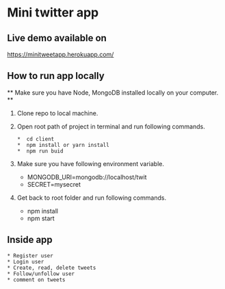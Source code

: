 # Mini twitter app

## Live  demo available on

https://minitweetapp.herokuapp.com/


## How to run app locally



** Make sure you have Node, MongoDB installed locally on your computer. **


1. Clone repo to local machine.

2. Open root path of project in terminal and run following commands.

       *  cd client 
       *  npm install or yarn install
       *  npm run buid
       
3. Make sure you have following environment variable.

      *  MONGODB_URI=mongodb://localhost/twit
      *  SECRET=mysecret

4. Get back to root folder and run following commands.

      * npm install
      * npm start
  
## Inside app
    
    * Register user
    * Login user 
    * Create, read, delete tweets
    * Follow/unfollow user
    * comment on tweets
    
  
